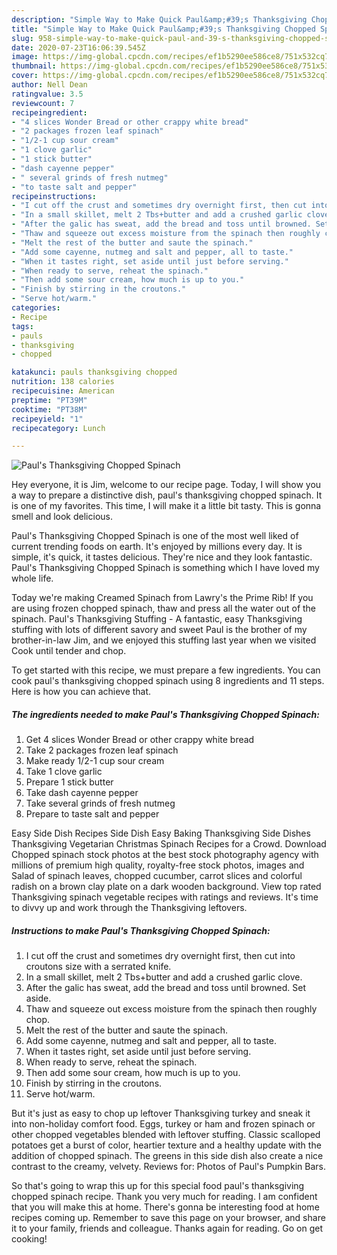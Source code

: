 ```yaml
---
description: "Simple Way to Make Quick Paul&amp;#39;s Thanksgiving Chopped Spinach"
title: "Simple Way to Make Quick Paul&amp;#39;s Thanksgiving Chopped Spinach"
slug: 958-simple-way-to-make-quick-paul-and-39-s-thanksgiving-chopped-spinach
date: 2020-07-23T16:06:39.545Z
image: https://img-global.cpcdn.com/recipes/ef1b5290ee586ce8/751x532cq70/pauls-thanksgiving-chopped-spinach-recipe-main-photo.jpg
thumbnail: https://img-global.cpcdn.com/recipes/ef1b5290ee586ce8/751x532cq70/pauls-thanksgiving-chopped-spinach-recipe-main-photo.jpg
cover: https://img-global.cpcdn.com/recipes/ef1b5290ee586ce8/751x532cq70/pauls-thanksgiving-chopped-spinach-recipe-main-photo.jpg
author: Nell Dean
ratingvalue: 3.5
reviewcount: 7
recipeingredient:
- "4 slices Wonder Bread or other crappy white bread"
- "2 packages frozen leaf spinach"
- "1/2-1 cup sour cream"
- "1 clove garlic"
- "1 stick butter"
- "dash cayenne pepper"
- " several grinds of fresh nutmeg"
- "to taste salt and pepper"
recipeinstructions:
- "I cut off the crust and sometimes dry overnight first, then cut into croutons size with a serrated knife."
- "In a small skillet, melt 2 Tbs+butter and add a crushed garlic clove."
- "After the galic has sweat, add the bread and toss until browned. Set aside."
- "Thaw and squeeze out excess moisture from the spinach then roughly chop."
- "Melt the rest of the butter and saute the spinach."
- "Add some cayenne, nutmeg and salt and pepper, all to taste."
- "When it tastes right, set aside until just before serving."
- "When ready to serve, reheat the spinach."
- "Then add some sour cream, how much is up to you."
- "Finish by stirring in the croutons."
- "Serve hot/warm."
categories:
- Recipe
tags:
- pauls
- thanksgiving
- chopped

katakunci: pauls thanksgiving chopped 
nutrition: 138 calories
recipecuisine: American
preptime: "PT39M"
cooktime: "PT38M"
recipeyield: "1"
recipecategory: Lunch

---
```



![Paul&#39;s Thanksgiving Chopped Spinach](https://img-global.cpcdn.com/recipes/ef1b5290ee586ce8/751x532cq70/pauls-thanksgiving-chopped-spinach-recipe-main-photo.jpg)

Hey everyone, it is Jim, welcome to our recipe page. Today, I will show you a way to prepare a distinctive dish, paul&#39;s thanksgiving chopped spinach. It is one of my favorites. This time, I will make it a little bit tasty. This is gonna smell and look delicious.

Paul&#39;s Thanksgiving Chopped Spinach is one of the most well liked of current trending foods on earth. It's enjoyed by millions every day. It is simple, it's quick, it tastes delicious. They're nice and they look fantastic. Paul&#39;s Thanksgiving Chopped Spinach is something which I have loved my whole life.

Today we&#39;re making Creamed Spinach from Lawry&#39;s the Prime Rib! If you are using frozen chopped spinach, thaw and press all the water out of the spinach. Paul&#39;s Thanksgiving Stuffing - A fantastic, easy Thanksgiving stuffing with lots of different savory and sweet Paul is the brother of my brother-in-law Jim, and we enjoyed this stuffing last year when we visited Cook until tender and chop.


To get started with this recipe, we must prepare a few ingredients. You can cook paul&#39;s thanksgiving chopped spinach using 8 ingredients and 11 steps. Here is how you can achieve that.

<!--inarticleads1-->

##### The ingredients needed to make Paul&#39;s Thanksgiving Chopped Spinach:

1. Get 4 slices Wonder Bread or other crappy white bread
1. Take 2 packages frozen leaf spinach
1. Make ready 1/2-1 cup sour cream
1. Take 1 clove garlic
1. Prepare 1 stick butter
1. Take dash cayenne pepper
1. Take  several grinds of fresh nutmeg
1. Prepare to taste salt and pepper


Easy Side Dish Recipes Side Dish Easy Baking Thanksgiving Side Dishes Thanksgiving Vegetarian Christmas Spinach Recipes for a Crowd. Download Chopped spinach stock photos at the best stock photography agency with millions of premium high quality, royalty-free stock photos, images and Salad of spinach leaves, chopped cucumber, carrot slices and colorful radish on a brown clay plate on a dark wooden background. View top rated Thanksgiving spinach vegetable recipes with ratings and reviews. It&#39;s time to divvy up and work through the Thanksgiving leftovers. 

<!--inarticleads2-->

##### Instructions to make Paul&#39;s Thanksgiving Chopped Spinach:

1. I cut off the crust and sometimes dry overnight first, then cut into croutons size with a serrated knife.
1. In a small skillet, melt 2 Tbs+butter and add a crushed garlic clove.
1. After the galic has sweat, add the bread and toss until browned. Set aside.
1. Thaw and squeeze out excess moisture from the spinach then roughly chop.
1. Melt the rest of the butter and saute the spinach.
1. Add some cayenne, nutmeg and salt and pepper, all to taste.
1. When it tastes right, set aside until just before serving.
1. When ready to serve, reheat the spinach.
1. Then add some sour cream, how much is up to you.
1. Finish by stirring in the croutons.
1. Serve hot/warm.


But it&#39;s just as easy to chop up leftover Thanksgiving turkey and sneak it into non-holiday comfort food. Eggs, turkey or ham and frozen spinach or other chopped vegetables blended with leftover stuffing. Classic scalloped potatoes get a burst of color, heartier texture and a healthy update with the addition of chopped spinach. The greens in this side dish also create a nice contrast to the creamy, velvety. Reviews for: Photos of Paul&#39;s Pumpkin Bars. 

So that's going to wrap this up for this special food paul&#39;s thanksgiving chopped spinach recipe. Thank you very much for reading. I am confident that you will make this at home. There's gonna be interesting food at home recipes coming up. Remember to save this page on your browser, and share it to your family, friends and colleague. Thanks again for reading. Go on get cooking!
